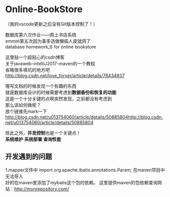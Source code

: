 # Online-BookStore

（我的vscode更新之后没有Git版本控制了！）

数据库第六次作业——网上书店系统<br/>
emmm第五次因为事多选做懒癌人皮就鸽了<br/>
database homework_6 for online bookstore<br/>

这里贴一个超贴心的csdn博客<br/>
关于javaweb-intelliJ2017-maven的一个教程<br/>
省略很多填坑的地方吧<br/>
http://blog.csdn.net/love_forver/article/details/78434937<br/>

喔写文档的时候发现一个有趣的东西<br/>
就是数据库设计的时候需要考虑到**数据备份和恢复的功能**<br/>
这是一个十分关键的点啊突然发现，之前都没有考虑到<br/>
那么该如何做呢？<br/>
放个链接先mark一下<br/>
http://blog.csdn.net/u013754060/article/details/50885804http://blog.csdn.net/u013754060/article/details/50885804<br/>

除此之外，**并发控制**也是一个关键点！<br/>
**系统维护**
**系统部署**
**查询性能**

## 开发遇到的问题

1.mapper文件中 import org.apache.ibatis.annotations.Param; 在maven项目中无法导入<br/>
    好的在maven里添加了mybatis这个包的依赖。
    这里提供maven的包依赖查询网站：http://mvnrepository.com/
